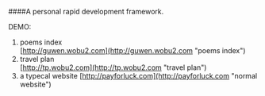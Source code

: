 ####A personal rapid development framework.

DEMO:  
1. poems index  
[http://guwen.wobu2.com](http://guwen.wobu2.com "poems index")  
2. travel plan  
[http://tp.wobu2.com](http://tp.wobu2.com "travel plan")  
3. a typecal website
[http://payforluck.com](http://payforluck.com "normal website")  
